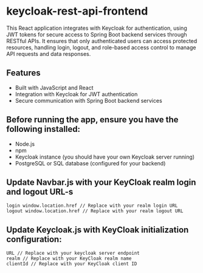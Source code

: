 # keycloak-rest-api-frontend

This React application integrates with Keycloak for authentication, using JWT tokens for secure access to Spring Boot backend services through RESTful APIs. It ensures that only authenticated users can access protected resources, handling login, logout, and role-based access control to manage API requests and data responses.

## Features

- Built with JavaScript and React
- Integration with Keycloak for JWT authentication
- Secure communication with Spring Boot backend services

## Before running the app, ensure you have the following installed:

- Node.js
- npm
- Keycloak instance (you should have your own Keycloak server running)
- PostgreSQL or SQL database (configured for your backend)

## Update Navbar.js with your KeyCloak realm login and logout URL-s

```
login window.location.href // Replace with your realm login URL
logout window.location.href // Replace with your realm logout URL
```

## Update Keycloak.js with KeyCloak initialization configuration:

```
URL // Replace with your keycloak server endpoint
realm // Replace with your KeyCloak realm name
clientId // Replace with your KeyCloak client ID
```
